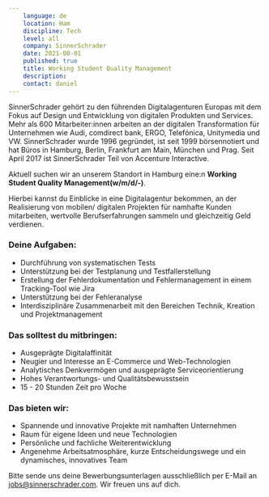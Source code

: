 ```yaml
---
    language: de
    location: Ham
    discipline: Tech
    level: all
    company: SinnerSchrader
    date: 2021-08-01
    published: true
    title: Working Student Quality Management 
    description: 
    contact: daniel
---
```


SinnerSchrader gehört zu den führenden Digitalagenturen Europas mit dem Fokus auf Design und Entwicklung von digitalen Produkten und Services. Mehr als 600 Mitarbeiter:innen arbeiten an der digitalen Transformation für Unternehmen wie Audi, comdirect bank, ERGO, Telefónica, Unitymedia und VW. SinnerSchrader wurde 1996 gegründet, ist seit 1999 börsennotiert und hat Büros in Hamburg, Berlin, Frankfurt am Main, München und Prag. Seit April 2017 ist SinnerSchrader Teil von Accenture Interactive.

Aktuell suchen wir an unserem Standort in Hamburg eine:n **Working Student Quality Management(w/m/d/-)**.

Hierbei kannst du Einblicke in eine Digitalagentur bekommen, an der Realisierung von mobilen/ digitalen Projekten für namhafte Kunden mitarbeiten, wertvolle Berufserfahrungen sammeln und gleichzeitig Geld verdienen.

### Deine Aufgaben:

- Durchführung von systematischen Tests
- Unterstützung bei der Testplanung und Testfallerstellung
- Erstellung der Fehlerdokumentation und Fehlermanagement in einem Tracking-Tool wie Jira
- Unterstützung bei der Fehleranalyse
- Interdisziplinäre Zusammenarbeit mit den Bereichen Technik, Kreation und Projektmanagement

### Das solltest du mitbringen:

- Ausgeprägte Digitalaffinität
- Neugier und Interesse an E-Commerce und Web-Technologien
- Analytisches Denkvermögen und ausgeprägte Serviceorientierung
- Hohes Verantwortungs- und Qualitätsbewusstsein
- 15 - 20 Stunden Zeit pro Woche

### Das bieten wir:

- Spannende und innovative Projekte mit namhaften Unternehmen
- Raum für eigene Ideen und neue Technologien
- Persönliche und fachliche Weiterentwicklung
- Angenehme Arbeitsatmosphäre, kurze Entscheidungswege und ein dynamisches, innovatives Team

Bitte sende uns deine Bewerbungsunterlagen ausschließlich per E-Mail an <jobs@sinnerschrader.com>. Wir freuen uns auf dich.
